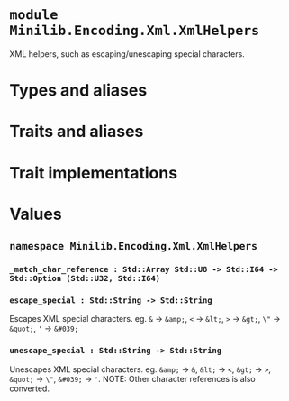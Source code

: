 # `module Minilib.Encoding.Xml.XmlHelpers`

XML helpers, such as escaping/unescaping special characters.

# Types and aliases

# Traits and aliases

# Trait implementations

# Values

## `namespace Minilib.Encoding.Xml.XmlHelpers`

### `_match_char_reference : Std::Array Std::U8 -> Std::I64 -> Std::Option (Std::U32, Std::I64)`

### `escape_special : Std::String -> Std::String`

Escapes XML special characters.
eg. `&` -> `&amp;`, `<` -> `&lt;`, `>` -> `&gt;`, `\"` -> `&quot;`, `'` -> `&#039;`

### `unescape_special : Std::String -> Std::String`

Unescapes XML special characters.
eg. `&amp;` -> `&`, `&lt;` -> `<`, `&gt;` -> `>`, `&quot;` -> `\"`, `&#039;` -> `'`.
NOTE: Other character references is also converted.